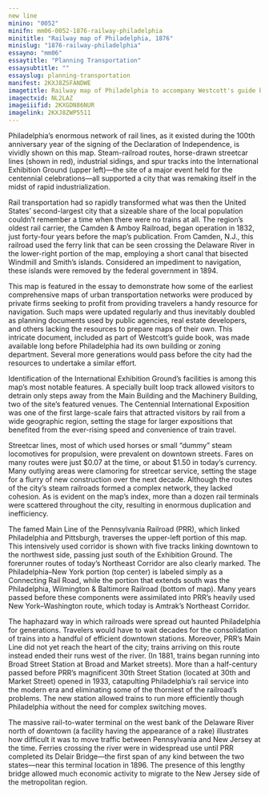 ```yaml
---
new line
minino: "0052"
minifn: mm06-0052-1876-railway-philadelphia
minititle: "Railway map of Philadelphia, 1876"
minislug: "1876-railway-philadelphia"
essayno: "mm06"
essaytitle: "Planning Transportation"
essaysubtitle: ""
essayslug: planning-transportation
manifest: 2KXJ8ZSFANDWE
imagetitle: Railway map of Philadelphia to accompany Westcott's guide book to Philadelphia
imagectxid: NL2LAZ
imageiiifid: 2KXGDN86NUR
imagelink: 2KXJ8ZWP5511
---
```


Philadelphia’s enormous network of rail lines, as it existed during the 100th anniversary year of the signing of the Declaration of Independence, is vividly shown on this map. Steam-railroad routes, horse-drawn streetcar lines (shown in red), industrial sidings, and spur tracks into the International Exhibition Ground (upper left)—the site of a major event held for the centennial celebrations—all supported a city that was remaking itself in the midst of rapid industrialization.

Rail transportation had so rapidly transformed what was then the United States’ second-largest city that a sizeable share of the local population couldn’t remember a time when there were no trains at all. The region’s oldest rail carrier, the Camden & Amboy Railroad, began operation in 1832, just forty-four years before the map’s publication. From Camden, N.J., this railroad used the ferry link that can be seen crossing the Delaware River in the lower-right portion of the map, employing a short canal that bisected Windmill and Smith’s islands. Considered an impediment to navigation, these islands were removed by the federal government in 1894.

This map is featured in the essay to demonstrate how some of the earliest comprehensive maps of urban transportation networks were produced by private firms seeking to profit from providing travelers a handy resource for navigation. Such maps were updated regularly and thus inevitably doubled as planning documents used by public agencies, real estate developers, and others lacking the resources to prepare maps of their own. This intricate document, included as part of Westcott’s guide book, was made available long before Philadelphia had its own building or zoning department. Several more generations would pass before the city had the resources to undertake a similar effort.

Identification of the International Exhibition Ground’s facilities is among this map’s most notable features. A specially built loop track allowed visitors to detrain only steps away from the Main Building and the Machinery Building, two of the site’s featured venues. The Centennial International Exposition was one of the first large-scale fairs that attracted visitors by rail from a wide geographic region, setting the stage for larger expositions that benefited from the ever-rising speed and convenience of train travel.

Streetcar lines, most of which used horses or small “dummy” steam locomotives for propulsion, were prevalent on downtown streets. Fares on many routes were just $0.07 at the time, or about $1.50 in today’s currency. Many outlying areas were clamoring for streetcar service, setting the stage for a flurry of new construction over the next decade. Although the routes of the city’s steam railroads formed a complex network, they lacked cohesion. As is evident on the map’s index, more than a dozen rail terminals were scattered throughout the city, resulting in enormous duplication and inefficiency.

The famed Main Line of the Pennsylvania Railroad (PRR), which linked Philadelphia and Pittsburgh, traverses the upper-left portion of this map. This intensively used corridor is shown with five tracks linking downtown to the northwest side, passing just south of the Exhibition Ground. The forerunner routes of today’s Northeast Corridor are also clearly marked. The Philadelphia–New York portion (top center) is labeled simply as a Connecting Rail Road, while the portion that extends south was the Philadelphia, Wilmington & Baltimore Railroad (bottom of map). Many years passed before these components were assimilated into PRR’s heavily used New York–Washington route, which today is Amtrak’s Northeast Corridor.

The haphazard way in which railroads were spread out haunted Philadelphia for generations. Travelers would have to wait decades for the consolidation of trains into a handful of efficient downtown stations. Moreover, PRR’s Main Line did not yet reach the heart of the city; trains arriving on this route instead ended their runs west of the river. (In 1881, trains began running into Broad Street Station at Broad and Market streets). More than a half-century passed before PRR’s magnificent 30th Street Station (located at 30th and Market Street) opened in 1933, catapulting Philadelphia’s rail service into the modern era and eliminating some of the thorniest of the railroad’s problems. The new station allowed trains to run more efficiently though Philadelphia without the need for complex switching moves.

The massive rail-to-water terminal on the west bank of the Delaware River north of downtown (a facility having the appearance of a rake) illustrates how difficult it was to move traffic between Pennsylvania and New Jersey at the time. Ferries crossing the river were in widespread use until PRR completed its Delair Bridge—the first span of any kind between the two states—near this terminal location in 1896. The presence of this lengthy bridge allowed much economic activity to migrate to the New Jersey side of the metropolitan region.
